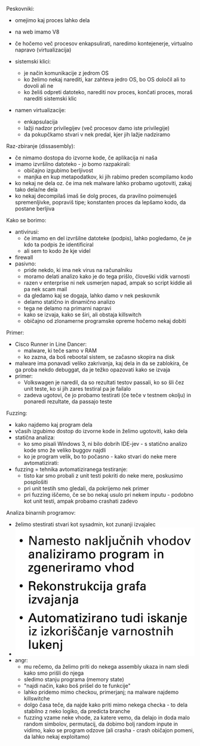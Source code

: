Peskovniki:
- omejimo kaj proces lahko dela
- na web imamo V8
- če hočemo več procesov enkapsulirati, naredimo kontejenerje, virtualno napravo (virtualizacija)

- sistemski klici:
	- je način komunikacije z jedrom OS
	- ko želimo nekaj narediti, kar zahteva jedro OS, bo OS določil ali to dovoli ali ne
	- ko želiš odpreti datoteko, narediti nov proces, končati proces, moraš narediti sistemski klic

- namen virtualizacije:
	- enkapsulacija
	- lažji nadzor privilegijev (več procesov damo iste privilegije)
	- da pokupčkamo stvari v nek predal, kjer jih lažje nadziramo

Raz-zbiranje (dissasembly):
- če nimamo dostopa do izvorne kode, če aplikacija ni naša
- imamo izvršilno datoteko - jo bomo razpakirali:
	- običajno izgubimo berljivost
	- manjka en kup metapodatkov, ki jih rabimo preden scompilamo kodo
- ko nekaj ne dela oz. če ima nek malware lahko probamo ugotoviti, zakaj tako dela/ne dela
- ko nekaj decompilaš imaš še dolg proces, da pravilno poimenuješ spremenljivke, popraviš tipe; konstanten proces da lepšamo kodo, da postane berljiva

Kako se borimo:
- antivirusi:
	- če imamo en del izvršilne datoteke (podpis), lahko pogledamo, če je kdo ta podpis že identificiral
	- ali sem to kodo že kje videl
- firewall
- pasivno:
	- pride nekdo, ki ima nek virus na računalniku
	- moramo delati analizo kako je do tega prišlo, človeški vidik varnosti
	- razen v enterprise ni nek usmerjen napad, ampak so script kiddie ali pa nek scam mail
	- da gledamo kaj se dogaja, lahko damo v nek peskovnik
	- delamo statično in dinamično analizo
	- tega ne delamo na primarni napravi
	- kako se izvaja, kako se širi, ali obstaja killswitch
	- običajno od zlonamerne programske opreme hočemo nekaj dobiti

Primer:
- Cisco Runner in Line Dancer:
	- malware, ki teče samo v RAM
	- ko zazna, da boš rebootal sistem, se začasno skopira na disk
- malware ima ponavadi veliko zakrivanja, kaj dela in da se zablokira, če ga proba nekdo debuggat, da je težko opazovati kako se izvaja
- primer:
	- Volkswagen je naredil, da so rezultati testov passali, ko so šli čez unit teste, ko si jih zares testiral pa je failalo
	- zadeva ugotovi, če jo probamo testirati (če teče v testnem okolju) in ponaredi rezultate, da passajo teste

Fuzzing:
- kako najdemo kaj program dela
- včasih izgubimo dostop do izvorne kode in želimo ugotoviti, kako dela
- statična analiza:
	- ko smo pisali Windows 3, ni bilo dobrih IDE-jev - s statično analizo kode smo že veliko buggov najdli
	- ko je program velik, bo to počasno - kako stvari do neke mere avtomatizirati:
- fuzzing = tehnika avtomatiziranega testiranje:
	- tisto kar smo probali z unit testi pokriti do neke mere, poskusimo posplošiti
	- pri unit testih smo gledali, da pokrijemo nek primer
	- pri fuzzing iščemo, če se bo nekaj usulo pri nekem inputu - podobno kot unit testi, ampak probamo crashati zadevo

Analiza binarnih programov:
- želimo stestirati stvari kot sysadmin, kot zunanji izvajalec
- ![300](../../Images3/Pasted%20image%2020250522093325.png)
- angr:
	- mu rečemo, da želimo priti do nekega assembly ukaza in nam sledi kako smo prišli do njega
	- sledimo stanju programa (memory state)
	- "najdi način, kako boš prišel do te funkcije"
	- lahko pridemo mimo checkou, primerjanj; na malware najdemo killswitche
	- dolgo časa teče, da najde kako priti mimo nekega checka - to dela stabilno z neko logiko, da predicta branche
	- fuzzing vzame neke vhode, za katere vemo, da delajo in doda malo random simbolov, permutacij, da dobimo bolj random inpute in vidimo, kako se program odzove (ali crasha - crash običajon pomeni, da lahko nekaj exploitamo)